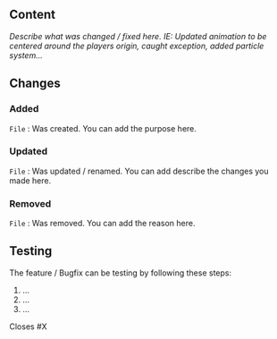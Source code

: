 ## Content

*Describe what was changed / fixed here. IE: Updated animation to be centered around the players origin, caught exception, added particle system...*

## Changes
<!-- Tip: You can just copy paste the below lines, or remove them as needed. -->
### Added
`File` : Was created. You can add the purpose here.

### Updated
`File` : Was updated / renamed. You can add describe the changes you made here.

### Removed
`File` : Was removed. You can add the reason here.

## Testing

The feature / Bugfix can be testing by following these steps:

1. ...
2. ...
3. ...

<!-- If there is no issue, simply remove it. -->
Closes #X
